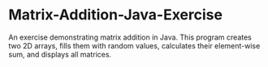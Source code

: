 # Matrix-Addition-Java-Exercise
An exercise demonstrating matrix addition in Java. This program creates two 2D arrays, fills them with random values, calculates their element-wise sum, and displays all matrices.
